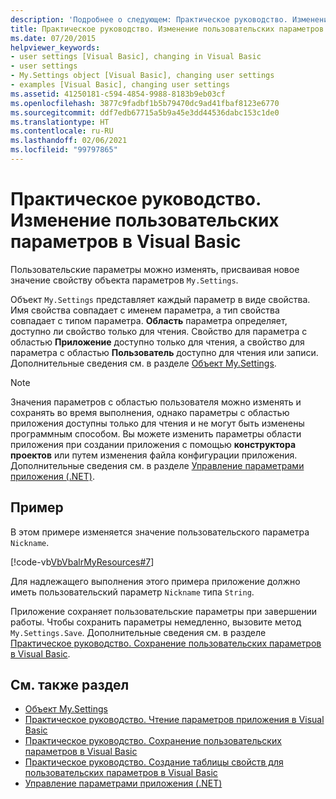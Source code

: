 ```yaml
---
description: 'Подробнее о следующем: Практическое руководство. Изменение пользовательских параметров в Visual Basic'
title: Практическое руководство. Изменение пользовательских параметров
ms.date: 07/20/2015
helpviewer_keywords:
- user settings [Visual Basic], changing in Visual Basic
- user settings
- My.Settings object [Visual Basic], changing user settings
- examples [Visual Basic], changing user settings
ms.assetid: 41250181-c594-4854-9988-8183b9eb03cf
ms.openlocfilehash: 3877c9fadbf1b5b79470dc9ad41fbaf8123e6770
ms.sourcegitcommit: ddf7edb67715a5b9a45e3dd44536dabc153c1de0
ms.translationtype: HT
ms.contentlocale: ru-RU
ms.lasthandoff: 02/06/2021
ms.locfileid: "99797865"
---
```

# <a name="how-to-change-user-settings-in-visual-basic"></a>Практическое руководство. Изменение пользовательских параметров в Visual Basic

Пользовательские параметры можно изменять, присваивая новое значение свойству объекта параметров `My.Settings`.  
  
 Объект `My.Settings` представляет каждый параметр в виде свойства. Имя свойства совпадает с именем параметра, а тип свойства совпадает с типом параметра. **Область** параметра определяет, доступно ли свойство только для чтения. Свойство для параметра с областью **Приложение** доступно только для чтения, а свойство для параметра с областью **Пользователь** доступно для чтения или записи. Дополнительные сведения см. в разделе [Объект My.Settings](../../../language-reference/objects/my-settings-object.md).  
  
> [!NOTE]
> Значения параметров с областью пользователя можно изменять и сохранять во время выполнения, однако параметры с областью приложения доступны только для чтения и не могут быть изменены программным способом. Вы можете изменить параметры области приложения при создании приложения с помощью **конструктора проектов** или путем изменения файла конфигурации приложения. Дополнительные сведения см. в разделе [Управление параметрами приложения (.NET)](/visualstudio/ide/managing-application-settings-dotnet).  
  
## <a name="example"></a>Пример  

 В этом примере изменяется значение пользовательского параметра `Nickname`.  
  
 [!code-vb[VbVbalrMyResources#7](~/samples/snippets/visualbasic/VS_Snippets_VBCSharp/VbVbalrMyResources/VB/Form1.vb#7)]  
  
 Для надлежащего выполнения этого примера приложение должно иметь пользовательский параметр `Nickname` типа `String`.  
  
 Приложение сохраняет пользовательские параметры при завершении работы. Чтобы сохранить параметры немедленно, вызовите метод `My.Settings.Save`. Дополнительные сведения см. в разделе [Практическое руководство. Сохранение пользовательских параметров в Visual Basic](how-to-persist-user-settings.md).  
  
## <a name="see-also"></a>См. также раздел

- [Объект My.Settings](../../../language-reference/objects/my-settings-object.md)
- [Практическое руководство. Чтение параметров приложения в Visual Basic](how-to-read-application-settings.md)
- [Практическое руководство. Сохранение пользовательских параметров в Visual Basic](how-to-persist-user-settings.md)
- [Практическое руководство. Создание таблицы свойств для пользовательских параметров в Visual Basic](how-to-create-property-grids-for-user-settings.md)
- [Управление параметрами приложения (.NET)](/visualstudio/ide/managing-application-settings-dotnet)
